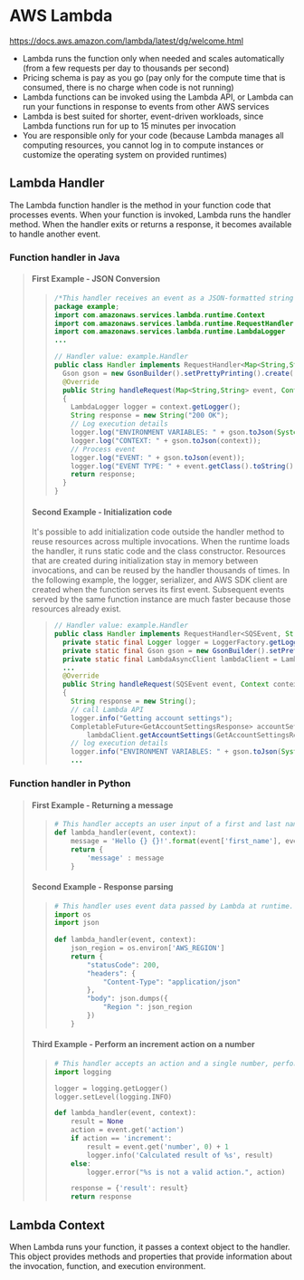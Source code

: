 # AWS Lambda

https://docs.aws.amazon.com/lambda/latest/dg/welcome.html

 - Lambda runs the function only when needed and scales automatically (from a few requests per day to thousands per second)  
 - Pricing schema is pay as you go (pay only for the compute time that is consumed, there is no charge when code is not running)  
 - Lambda functions can be invoked  using the Lambda API, or Lambda can run your functions in response to events from other AWS services  
 - Lambda is best suited for shorter, event-driven workloads, since Lambda functions run for up to 15 minutes per invocation  
 - You are responsible only for your code (because Lambda manages all computing resources, you cannot log in to compute instances or customize the operating system on provided runtimes)  

## Lambda Handler

The Lambda function handler is the method in your function code that processes events. When your function is invoked, Lambda runs the handler method. When the handler exits or returns a response, it becomes available to handle another event.  

### Function handler in Java  

>
> #### First Example - JSON Conversion
>
>> ```java
>> /*This handler receives an event as a JSON-formatted string and converts it into an object*/
>> package example;
>> import com.amazonaws.services.lambda.runtime.Context
>> import com.amazonaws.services.lambda.runtime.RequestHandler
>> import com.amazonaws.services.lambda.runtime.LambdaLogger
>> ...
>> 
>> // Handler value: example.Handler
>> public class Handler implements RequestHandler<Map<String,String>, String>{
>>   Gson gson = new GsonBuilder().setPrettyPrinting().create();
>>   @Override
>>   public String handleRequest(Map<String,String> event, Context context)
>>   {
>>     LambdaLogger logger = context.getLogger();
>>     String response = new String("200 OK");
>>     // Log execution details
>>     logger.log("ENVIRONMENT VARIABLES: " + gson.toJson(System.getenv()));
>>     logger.log("CONTEXT: " + gson.toJson(context));
>>     // Process event
>>     logger.log("EVENT: " + gson.toJson(event));
>>     logger.log("EVENT TYPE: " + event.getClass().toString());
>>     return response;
>>   }
>> }
>> ```
>>
>
> #### Second Example - Initialization code
> It's possible to add initialization code outside the handler method to reuse resources across multiple invocations. When the runtime loads the handler, it runs static code and the class constructor. Resources that are created during initialization stay in memory between invocations, and can be reused by the handler thousands of times. In the following example, the logger, serializer, and AWS SDK client are created when the function serves its first event. Subsequent events served by the same function instance are much faster because those resources already exist.  
>
>>```java
>> // Handler value: example.Handler
>> public class Handler implements RequestHandler<SQSEvent, String>{
>>   private static final Logger logger = LoggerFactory.getLogger(Handler.class);
>>   private static final Gson gson = new GsonBuilder().setPrettyPrinting().create();
>>   private static final LambdaAsyncClient lambdaClient = LambdaAsyncClient.create();
>>   ...
>>   @Override
>>   public String handleRequest(SQSEvent event, Context context)
>>   {
>>     String response = new String();
>>     // call Lambda API
>>     logger.info("Getting account settings");
>>     CompletableFuture<GetAccountSettingsResponse> accountSettings =
>>         lambdaClient.getAccountSettings(GetAccountSettingsRequest.builder().build());
>>     // log execution details
>>     logger.info("ENVIRONMENT VARIABLES: " + gson.toJson(System.getenv()));
>>     ...
>> ```
>>
>
  
### Function handler in Python  

>
> #### First Example - Returning a message
>
>> ```python
>> # This handler accepts an user input of a first and last name, and returns a message that contains data from the event it received as input
>> def lambda_handler(event, context):
>>     message = 'Hello {} {}!'.format(event['first_name'], event['last_name'])  
>>     return { 
>>         'message' : message
>>     }
>> ```
>>
>
> #### Second Example - Response parsing
>
>> ```python
>> # This handler uses event data passed by Lambda at runtime. It parses the environment variable in AWS_REGION returned in the JSON response.
>> import os
>> import json
>>          
>> def lambda_handler(event, context):
>>     json_region = os.environ['AWS_REGION']
>>     return {
>>         "statusCode": 200,
>>         "headers": {
>>             "Content-Type": "application/json"
>>         },
>>         "body": json.dumps({
>>             "Region ": json_region
>>         })
>>     }
>> ```
>>
>
> #### Third Example - Perform an increment action on a number
>
>> ```python
>> # This handler accepts an action and a single number, performs the specified action on the number, and returns the result. The only allowable action is 'increment'.
>> import logging
>> 
>> logger = logging.getLogger()
>> logger.setLevel(logging.INFO)
>> 
>> def lambda_handler(event, context):
>>     result = None
>>     action = event.get('action')
>>     if action == 'increment':
>>         result = event.get('number', 0) + 1
>>         logger.info('Calculated result of %s', result)
>>     else:
>>         logger.error("%s is not a valid action.", action)
>> 
>>     response = {'result': result}
>>     return response
>> ```
>>
>

## Lambda Context

When Lambda runs your function, it passes a context object to the handler. This object provides methods and properties that provide information about the invocation, function, and execution environment.  